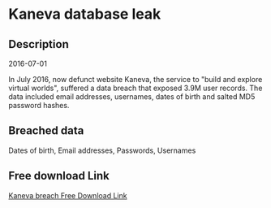 # Kaneva database leak

## Description

2016-07-01

In July 2016, now defunct website Kaneva, the service to &quot;build and explore virtual worlds&quot;, suffered a data breach that exposed 3.9M user records. The data included email addresses, usernames, dates of birth and salted MD5 password hashes.

## Breached data

Dates of birth, Email addresses, Passwords, Usernames

## Free download Link

[Kaneva breach Free Download Link](https://link-to.net/1229997/773.9679209243143/dynamic/?r=aHR0cHM6Ly93d3cubWVkaWFmaXJlLmNvbS92aWV3L2trOW1FRng3cmZUWHNMRC9rYW5ldmEuY29tL2ZpbGU=)